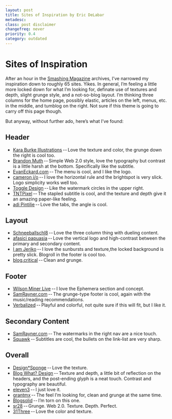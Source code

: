 ```yaml
---
layout: post
title: Sites of Inspiration by Eric DeLabar
metadesc: 
class: post disclaimer
changefreq: never
priority: 0.4
category: outdated
---
```

# Sites of Inspiration

After an hour in the [Smashing Magazine](http://www.smashingmagazine.com/) archives, I’ve narrowed my inspiration down to 
roughly 65 sites.  Yikes.  In general, I’m feeling a little more locked down for what I’m looking for, definate use of 
textures and depth, slight grunge style, and a not-so-blog layout.  I’m thinking three columns for the home page, possibly 
elastic, articles on the left, menus, etc. in the middle, and tumblog on the right.  Not sure if this theme is going to 
carry off this page though.

But anyway, without further ado, here’s what I’ve found:

## Header

* [Kara Burke Illustrations](http://www.karaburke.net/prints.php) -- Love the texture and color, the grunge down the right is cool too.
* [Brandon Muth](http://www.brandonmuth.com/) -- Simple Web 2.0 style, love the typography but contrast is a little harsh at the bottom.  Specifically like the subtitle.
* [EvanEckard.com](http://www.evaneckard.com/pages/weblog.php) -- The menu is cool, and I like the logo.
* [cameron i/o](http://cameron.io/) -- I love the horizontal rule and the brightspot is very slick.  Logo simplicity works well too.
* [Toggle Design](http://www.toggle.uk.com/journal/) -- Like the watermark circles in the upper right.
* [TNTPixel](http://www.tntpixel.com/) -- The stapled subtitle is cool, and the texture and depth give it an amazing paper-like feeling.
* [adi Pintilie](http://www.adipintilie.eu/) -- Love the tabs, the angle is cool.

## Layout

* [Schneeballschl8](http://www.schneeballschl8.de/) -- Love the three column thing with dueling content.
* [afasici papuasia](http://papuasia.afasici.net/) -- Love the vertical logo and high-contrast between the primary and secondary content.
* [I am Jeriko](http://www.i-jeriko.de/) -- I love the sunbursts and texture,the locked background is pretty slick.  Blogroll in the footer is cool too.
* [blog.critical](http://blog.criticalwebdesign.co.uk/) -- Clean and grunge.

## Footer

* [Wilson Miner Live](http://www.wilsonminer.com/) -- I love the Ephemera section and concept.
* [SamRayner.com](http://samrayner.com/) -- The grunge-type footer is cool, again with the music/reading recommendations.
* [Verbalized](http://www.verbalized.net/) -- Playful and colorful, not quite sure if this will fit, but I like it.

## Secondary Content

* [SamRayner.com](http://samrayner.com/) -- The watermarks in the right nav are a nice touch.
* [Squawk](http://www.squawkdesign.com/weblog) -- Subtitles are cool, the bullets on the link-list are very sharp.

## Overall

* [Design*Sponge](http://www.designspongeonline.com/) -- Love the texture.
* [Blog What? Design](http://blogwhatdesign.com/index.php/blog) -- Texture and depth, a little bit of reflection on the headers, and the post-ending glyph is a neat touch.  Contrast and typography are beautiful.
* [eleven3](http://www.eleven3.com/) -- I just love it.
* [grantmx](http://www.grantmx.com/) -- The feel I’m looking for, clean and grunge at the same time.
* [Blogsolid](http://blogsolid.com/ideas/) -- I’m torn on this one.
* [sr28](http://www.sr28.com/) -- Grunge. Web 2.0. Texture. Depth. Perfect.
* [31Three](http://31three.com/weblog) -- Love the color and texture.